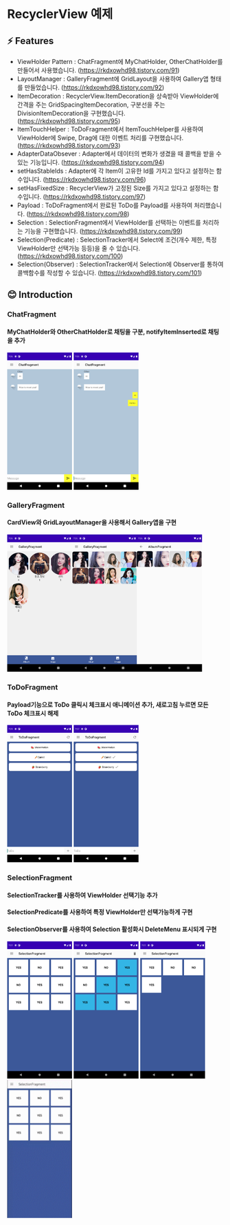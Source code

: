 # RecyclerView 예제

## ⚡ Features
* ViewHolder Pattern : ChatFragment에 MyChatHolder, OtherChatHolder를 만들어서 사용했습니다. (https://rkdxowhd98.tistory.com/91)
* LayoutManager : GalleryFragment에 GridLayout을 사용하여 Gallery앱 형태를 만들었습니다. (https://rkdxowhd98.tistory.com/92)
* ItemDecoration : RecyclerView.ItemDecoration을 상속받아 ViewHolder에 간격을 주는 GridSpacingItemDecoration, 구분선을 주는 DivisionItemDecoration을 구현했습니다. (https://rkdxowhd98.tistory.com/95)
* ItemTouchHelper : ToDoFragment에서 ItemTouchHelper를 사용하여 ViewHolder에 Swipe, Drag에 대한 이벤트 처리를 구현했습니다. (https://rkdxowhd98.tistory.com/93)
* AdapterDataObsever : Adapter에서 데이터의 변화가 생겼을 때 콜백을 받을 수 있는 기능입니다. (https://rkdxowhd98.tistory.com/94)
* setHasStableIds : Adapter에 각 Item이 고유한 Id를 가지고 있다고 설정하는 함수입니다. (https://rkdxowhd98.tistory.com/96)
* setHasFixedSize : RecyclerView가 고정된 Size를 가지고 있다고 설정하는 함수입니다. (https://rkdxowhd98.tistory.com/97)
* Payload : ToDoFragment에서 완료된 ToDo를 Payload를 사용하여 처리했습니다. (https://rkdxowhd98.tistory.com/98)
* Selection : SelectionFragment에서 ViewHolder를 선택하는 이벤트를 처리하는 기능을 구현했습니다. (https://rkdxowhd98.tistory.com/99)
* Selection(Predicate) : SelectionTracker에서 Select에 조건(개수 제한, 특정 ViewHolder만 선택가능 등등)을 줄 수 있습니다. (https://rkdxowhd98.tistory.com/100)
* Selection(Observer) : SelectionTracker에서 Selection에 Observer를 통하여 콜백함수를 작성할 수 있습니다. (https://rkdxowhd98.tistory.com/101)

## 😊 Introduction
### ChatFragment
#### MyChatHolder와 OtherChatHolder로 채팅을 구분, notifyItemInserted로 채팅을 추가
<img src="./readme/ChatFragment1.png" alt="ChatFragment1" width="30%">
<img src="./readme/ChatFragment2.png" alt="ChatFragment2" width="30%">
<br>

### GalleryFragment
#### CardView와 GridLayoutManager을 사용해서 Gallery앱을 구현
<img src="./readme/GalleryFragment1.png" alt="GalleryFragment1" width="30%"><img src="./readme/GalleryFragment2.png" alt="GalleryFragment2" width="30%"><img src="./readme/GalleryFragment3.png" alt="GalleryFragment3" width="30%">

### ToDoFragment
#### Payload기능으로 ToDo 클릭시 체크표시 애니메이션 추가, 새로고침 누르면 모든 ToDo 체크표시 해제
<img src="./readme/ToDoFragment1.png" alt="ToDoFragment1" width="30%">
<img src="./readme/ToDoFragment2.png" alt="ToDoFragment2" width="30%">
<br>

### SelectionFragment
#### SelectionTracker를 사용하여 ViewHolder 선택기능 추가
#### SelectionPredicate를 사용하여 특정 ViewHolder만 선택가능하게 구현
#### SelectionObserver를 사용하여 Selection 활성화시 DeleteMenu 표시되게 구현
<img src="./readme/SelectionFragment1.png" alt="SelectionFragment1" width="30%">
<img src="./readme/SelectionFragment2.png" alt="SelectionFragment3" width="30%">
<img src="./readme/SelectionFragment3.png" alt="SelectionFragment3" width="30%">
<br>
<img src="./readme/SelectionTrackerGIF.gif" alt="SelectionTrackerGIF" width="30%">